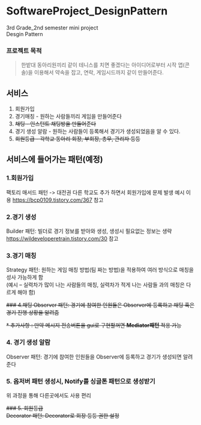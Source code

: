 # SoftwareProject_DesignPattern
3rd Grade_2nd semester mini project  
Desgin Pattern

### 프로젝트 목적
> 한밭대 동아리원끼리 같이 테니스를 치면 좋겠다는 아이디어로부터 시작
> 앱(콘솔)을 이용해서 약속을 잡고, 연락, 게임시드까지 같이 만들어준다.

## 서비스
1. 회원가입
2. 경기매칭 - 원하는 사람들끼리 게임을 만들어준다
3. ~~채팅 - 인스턴트 채팅방을 만들어준다~~
4. 경기 생성 알람 - 원하는 사람들이 등록해서 경기가 생성되었음을 알 수 있다.
5. ~~회원등급 - 각학교 동아리 회장, 부회장, 총무, 관리자 등등~~
## 서비스에 들어가는 패턴(예정)
### 1.회원가입
 팩토리 매서드 패턴 -> 대전권 다른 학교도 추가 하면서 회원가입에 문제 발생 예시 이용
 https://bcp0109.tistory.com/367 참고


### 2.경기 생성  
 Builder 패턴: 빌더로 경기 정보를 받아와 생성, 생성시 필요없는 정보는 생략    
 https://wildeveloperetrain.tistory.com/30 참고


### 3.경기 매칭  
 Strategy 패턴: 원하는 게임 매칭 방법(팀 짜는 방법)을 적용하여 여러 방식으로 매칭을 성사 가능하게 함  
(예시 – 실력차가 많이 나는 사람들의 매칭, 실력차가 적게 나는 사람들 과의 매칭은 다르게 해야 함)


~~### 4.채팅
Observer 패턴: 경기에 참여한 인원들은 Observer에 등록하고 채팅 혹은 경기 진행 상황을 알려줌~~


~~* 추가사항 : 만약 메시지 전송버튼을 gui로 구현할꺼면 **Mediator패턴** 적용 가능~~

### 4. 경기 생성 알람
Observer 패턴: 경기에 참여한 인원들을 Observer에 등록하고 경기가 생성되면 알려준다

### 5. 옵저버 패턴 생성시, Notify를 싱글톤 패턴으로 생성받기  
위 과정을 통해 다른곳에서도 사용 편리

~~### 5. 회원등급  
Decorator 패턴: Decorator로 회장 등등 권한 설정~~

